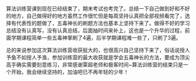 算法训练营课到现在已经结束了，期末考试也考完了。总结一下自己做到好和不好的地方，自己做得好的地方虽然工作很忙但是每周坚持认真把全部视频看完了，选择有代表性的题做了，五毒神长的刷题方法也基本上坚持下来了。做得不好的学习总结没有认真写，没有认真总结，后面抽时间来补上，这也是一个升华的过程，前面学期课程简单一些五毒神掌刷了4遍，后半学期课程难一些了，只刷了3遍。

总的来说参加这次算法训练营收获挺大的，也很高兴自己坚持下来了，俗话说授人予鱼不如授人予渔，参加训练营的最大收获就是学会五毒神长的方法，要成为顶尖高手确实需要刻意练习，非常感谢覃超老师和极客时间~算法训练营的结束只是一个开始，我会继续坚持的，加油吧已不再年轻的少年！